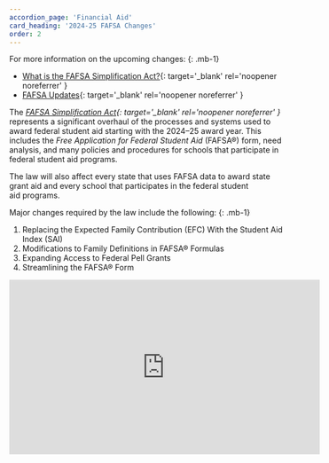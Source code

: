```yaml
---
accordion_page: 'Financial Aid'
card_heading: '2024-25 FAFSA Changes'
order: 2
---
```


For more information on the upcoming changes:
{: .mb-1}
* [What is the FAFSA Simplification Act?](https://studentaid.gov/help-center/answers/article/fafsa-simplification-act){: target='_blank' rel='noopener noreferrer' }
* [FAFSA Updates](https://financialaidtoolkit.ed.gov/tk/learn/fafsa/updates.jsp){: target='_blank' rel='noopener noreferrer' }

The *[FAFSA Simplification Act](https://crsreports.congress.gov/product/pdf/R/R46909){: target='_blank' rel='noopener noreferrer' }* represents a significant overhaul of the processes and systems used to award federal student aid starting with the 2024–25 award year. This includes the *Free Application for Federal Student Aid* (FAFSA&reg;) form, need analysis, and many policies and procedures for schools that participate in federal student aid programs.

The law will also affect every state that uses FAFSA data to award state grant aid and every school that participates in the federal student aid&nbsp;programs.

Major changes required by the law include the following:
{: .mb-1}
1. Replacing the Expected Family Contribution (EFC) With the Student Aid Index (SAI)
2. Modifications to Family Definitions in FAFSA® Formulas
3. Expanding Access to Federal Pell Grants
4. Streamlining the FAFSA® Form

<div class="iframe__yt--wrapper mb-3"><iframe width="560" height="315" src="https://www.youtube.com/embed/UOgIb7StyPU?si=JtHhGkE1VJMeX1tW&rel=0" frameborder="0" allow="accelerometer; autoplay; encrypted-media; gyroscope; picture-in-picture" allowfullscreen="" class="iframe__yt"></iframe></div>
